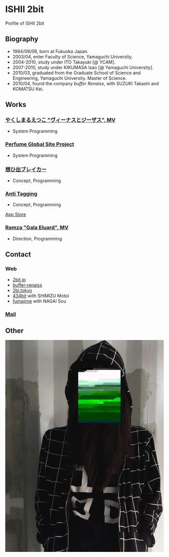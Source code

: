 # ISHII 2bit

Profile of ISHII 2bit

## Biography

* 1984/09/08, born at Fukuoka Japan.
* 2003/04, enter Faculty of Science, Yamaguchi University.
* 2004-2010, study under ITO Takayuki [@ YCAM].
* 2007-2010, study under KIKUMASA Isao [@ Yamaguchi University].
* 2010/03, graduated from the Graduate School of Science and Engineering, Yamaguchi University. Master of Science.
* 2010/04, found the company *buffer Renaiss*, with SUZUKI Takashi and KOMATSU Kei.

## Works

### [やくしまるえつこ "ヴィーナスとジーザス", MV](http://www.youtube.com/watch?v=CKqLuG98bGE)

* System Programming

### [Perfume Global Site Project](http://www.perfume-global.com)

* System Programming

### [想ひ出ブレイカー](http://bit.ly/OmohideBreaker)

* Concept, Programming

### [Anti Tagging](http://bit.ly/AntiTagging)

* Concept, Programming

[App Store](http://bit.ly/AntiTagging)

### [Ramza "Gala Eluard", MV](https://vimeo.com/92619952)

* Direction, Programming

## Contact

### Web

* [2bit.jp](http://2bit.jp/)
* [buffer-renaiss](http://buffer-renaiss.com/)
* [2bi.tokyo](http://2bi.tokyo/)
* [434bit](http://434bit.asia/) with SHIMIZU Motoi
* [fumajime](http://fumajime.net/) with NAGAI Sou

### [Mail](mailto:from.github@2bit.jp)

## Other

![Photo](https://github.com/2bbb/Profile/raw/master/prof.png)